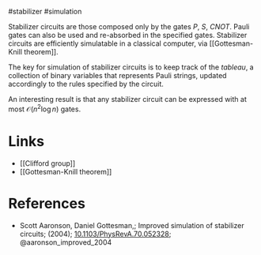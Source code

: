 #stabilizer #simulation 

Stabilizer circuits are those composed only by the gates $P$, $S$, $CNOT$. Pauli gates can also be used and re-absorbed in the specified gates. Stabilizer circuits are efficiently simulatable in a classical computer, via [[Gottesman-Knill theorem]]. 

The key for simulation of stabilizer circuits is to keep track of the _tableau_, a collection of binary variables that represents Pauli strings, updated accordingly to the rules specified by the circuit. 

An interesting result is that any stabilizer circuit can be expressed with at most $\mathcal O(n^2 \log n)$ gates. 
# Links
- [[Clifford group]]
- [[Gottesman-Knill theorem]]
# References
-  Scott Aaronson, Daniel Gottesman,; Improved simulation of stabilizer circuits; (2004); [10.1103/PhysRevA.70.052328](https://www.doi.org/10.1103/PhysRevA.70.052328);  @aaronson_improved_2004
